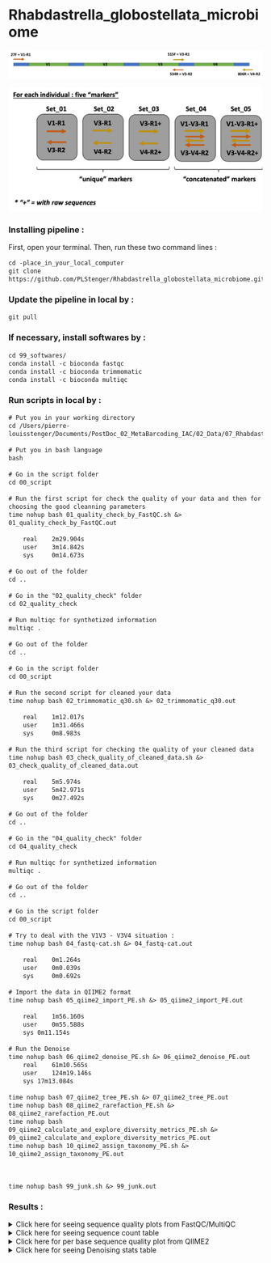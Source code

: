 # Rhabdastrella_globostellata_microbiome

![graphical_summary_of_primers_map](https://github.com/PLStenger/Rhabdastrella_globostellata_microbiome/blob/main/99_images/primers_map.png)

![graphical_summary_of_sets_of_markers](https://github.com/PLStenger/Rhabdastrella_globostellata_microbiome/blob/main/99_images/five_set_of_markers.png)


### Installing pipeline :

First, open your terminal. Then, run these two command lines :

    cd -place_in_your_local_computer
    git clone https://github.com/PLStenger/Rhabdastrella_globostellata_microbiome.git

### Update the pipeline in local by :

    git pull
    
### If necessary, install softwares by :   

    cd 99_softwares/
    conda install -c bioconda fastqc
    conda install -c bioconda trimmomatic
    conda install -c bioconda multiqc

### Run scripts in local by :

    # Put you in your working directory
    cd /Users/pierre-louisstenger/Documents/PostDoc_02_MetaBarcoding_IAC/02_Data/07_Rhabdastrella_globostellata_microbiome/Rhabdastrella_globostellata_microbiome
    
    # Put you in bash language
    bash
    
    # Go in the script folder
    cd 00_script
    
    # Run the first script for check the quality of your data and then for choosing the good cleanning parameters
    time nohup bash 01_quality_check_by_FastQC.sh &> 01_quality_check_by_FastQC.out
    
        real	2m29.904s
        user	3m14.842s
        sys	    0m14.673s
    
    # Go out of the folder
    cd ..
    
    # Go in the "02_quality_check" folder
    cd 02_quality_check
    
    # Run multiqc for synthetized information
    multiqc .
    
    # Go out of the folder
    cd ..
    
    # Go in the script folder
    cd 00_script

    # Run the second script for cleaned your data
    time nohup bash 02_trimmomatic_q30.sh &> 02_trimmomatic_q30.out
    
        real	1m12.017s
        user	1m31.466s
        sys	    0m8.983s

    # Run the third script for checking the quality of your cleaned data 
    time nohup bash 03_check_quality_of_cleaned_data.sh &> 03_check_quality_of_cleaned_data.out

        real	5m5.974s
        user	5m42.971s
        sys	    0m27.492s
        
    # Go out of the folder
    cd ..
    
    # Go in the "04_quality_check" folder
    cd 04_quality_check
    
    # Run multiqc for synthetized information
    multiqc .
    
    # Go out of the folder
    cd ..
    
    # Go in the script folder
    cd 00_script
    
    # Try to deal with the V1V3 - V3V4 situation :
    time nohup bash 04_fastq-cat.sh &> 04_fastq-cat.out

        real	0m1.264s
        user	0m0.039s
        sys	    0m0.692s

    # Import the data in QIIME2 format
    time nohup bash 05_qiime2_import_PE.sh &> 05_qiime2_import_PE.out
    
        real	1m56.160s
        user	0m55.588s
        sys	0m11.154s
    
    # Run the Denoise
    time nohup bash 06_qiime2_denoise_PE.sh &> 06_qiime2_denoise_PE.out
        real	61m10.565s
        user	124m19.146s
        sys	17m13.084s
    
    time nohup bash 07_qiime2_tree_PE.sh &> 07_qiime2_tree_PE.out
    time nohup bash 08_qiime2_rarefaction_PE.sh &> 08_qiime2_rarefaction_PE.out
    time nohup bash 09_qiime2_calculate_and_explore_diversity_metrics_PE.sh &> 09_qiime2_calculate_and_explore_diversity_metrics_PE.out
    time nohup bash 10_qiime2_assign_taxonomy_PE.sh &> 10_qiime2_assign_taxonomy_PE.out
    
    
    
    time nohup bash 99_junk.sh &> 99_junk.out


### Results :

<details>
  <summary>Click here for seeing sequence quality plots from FastQC/MultiQC</summary>
  
  <div align="center">
  <img src="https://github.com/PLStenger/Rhabdastrella_globostellata_microbiome/blob/main/99_images/seq_info.png" width="800">
  </div>

 <ins>Figure 1 : Left = raw sequences (results from the script "01_quality_check_by_FastQC.sh") ; right = cleaned sequences (results from the script "03_check_quality_of_cleaned_data.sh")  :</ins>

</details>






<details>
  <summary>Click here for seeing sequence count table</summary>
   
<ins>Table 1 : Results from the script "05_qiime2_import_PE.sh" that give object "demux.qza/.qzv"  :</ins>

| Sample name | Sequence count |
|-------------|----------------|
| BRG2_set_05 | 96250          |
| BRG1_set_05 | 95639          |
| BRG2_set_04 | 92801          |
| BRG1_set_04 | 92791          |
| BRG3_set_04 | 89017          |
| BRG3_set_05 | 87914          |
| BRG2_set_03 | 67233          |
| BRG1_set_03 | 64388          |
| BRG2_set_02 | 63784          |
| BRG1_set_02 | 61540          |
| BRG3_set_02 | 59269          |
| BRG3_set_03 | 58166          |
| BRG1_set_01 | 31251          |
| BRG3_set_01 | 29748          |
| BRG2_set_01 | 29017          |    
    
</details>   
    
    
    
    
    
<details>
  <summary>Click here for per base sequence quality plot from QIIME2</summary>
  
  <div align="center">
  <img src="https://github.com/PLStenger/Rhabdastrella_globostellata_microbiome/blob/main/99_images/quality_base.png" width="800">
  </div>

 <ins>Figure 2 : Quality plots from the "05_qiime2_import_PE.sh" that give object "demux.qza/.qzv".</ins>

</details>






<details>
  <summary>Click here for seeing Denoising stats table</summary>
    
 <ins>Table 2 : Results from the script "06_qiime2_denoise_PE.sh" that give object "SampleData.qza/.qzv"  :</ins>

  
| sample-id   | input | filtered | percentage of input passed filter | denoised | merged | percentage of input merged | non-chimeric | percentage of input non-chimeric |
|-------------|-------|----------|-----------------------------------|----------|--------|----------------------------|--------------|----------------------------------|
| BRG1_set_01 | 31251 | 31251    | 100                               | 30529    | 12401  | 39.68                      | 12171        | 38.95                            |
| BRG1_set_02 | 61540 | 61540    | 100                               | 61076    | 59468  | 96.63                      | 58784        | 95.52                            |
| BRG1_set_03 | 64388 | 63588    | 98.76                             | 62515    | 55436  | 86.1                       | 19184        | 29.79                            |
| BRG1_set_04 | 92791 | 92791    | 100                               | 91602    | 71839  | 77.42                      | 70925        | 76.44                            |
| BRG1_set_05 | 95639 | 94839    | 99.16                             | 93029    | 67772  | 70.86                      | 31334        | 32.76                            |
| BRG2_set_01 | 29017 | 29017    | 100                               | 28386    | 11749  | 40.49                      | 11542        | 39.78                            |
| BRG2_set_02 | 63784 | 63782    | 100                               | 63426    | 60825  | 95.36                      | 60104        | 94.23                            |
| BRG2_set_03 | 67233 | 66209    | 98.48                             | 65146    | 58998  | 87.75                      | 21291        | 31.67                            |
| BRG2_set_04 | 92801 | 92799    | 100                               | 91808    | 72571  | 78.2                       | 71643        | 77.2                             |
| BRG2_set_05 | 96250 | 95226    | 98.94                             | 93528    | 70741  | 73.5                       | 32829        | 34.11                            |
| BRG3_set_01 | 29748 | 29748    | 100                               | 29159    | 12666  | 42.58                      | 12470        | 41.92                            |
| BRG3_set_02 | 59269 | 59268    | 100                               | 58927    | 56975  | 96.13                      | 56380        | 95.13                            |
| BRG3_set_03 | 58166 | 57369    | 98.63                             | 56453    | 518    | 0.89                       | 316          | 0.54                             |
| BRG3_set_04 | 89017 | 89016    | 100                               | 88086    | 69621  | 78.21                      | 68830        | 77.32                            |
| BRG3_set_05 | 87914 | 87117    | 99.09                             | 85615    | 13157  | 14.97                      | 12759        | 14.51                            |

</details>
